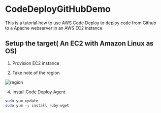# CodeDeployGitHubDemo
This is a tutorial how to use AWS Code Deploy to deploy code from Github to a Apache webserver in an AWS EC2 instance

## Setup the target( An EC2 with Amazon Linux as OS)
1. Provision EC2 instance

2. Take note of the region

![region](/images/ec2-aws-region.jpg)

4. Install Code Deploy Agent
```sh
sudo yum update
sudo yum -y install ruby wget
```
